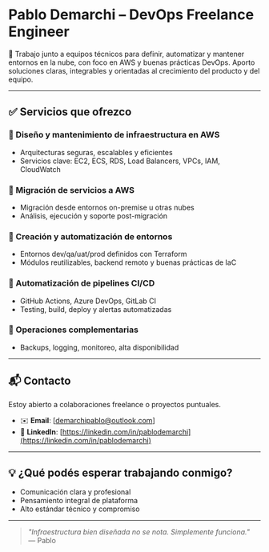 # Pablo Demarchi – DevOps Freelance Engineer

🚀 Trabajo junto a equipos técnicos para definir, automatizar y mantener entornos en la nube, con foco en AWS y buenas prácticas DevOps.
Aporto soluciones claras, integrables y orientadas al crecimiento del producto y del equipo.

---

## ✅ Servicios que ofrezco

### 🔹 Diseño y mantenimiento de infraestructura en AWS
- Arquitecturas seguras, escalables y eficientes
- Servicios clave: EC2, ECS, RDS, Load Balancers, VPCs, IAM, CloudWatch

### 🔹 Migración de servicios a AWS
- Migración desde entornos on-premise u otras nubes
- Análisis, ejecución y soporte post-migración

### 🔹 Creación y automatización de entornos
- Entornos dev/qa/uat/prod definidos con Terraform
- Módulos reutilizables, backend remoto y buenas prácticas de IaC

### 🔹 Automatización de pipelines CI/CD
- GitHub Actions, Azure DevOps, GitLab CI
- Testing, build, deploy y alertas automatizadas

### 🔹 Operaciones complementarias
- Backups, logging, monitoreo, alta disponibilidad

---

## 📬 Contacto

Estoy abierto a colaboraciones freelance o proyectos puntuales.

- ✉️ **Email**: [demarchipablo@outlook.com]
- 💼 **LinkedIn**: [https://linkedin.com/in/pablodemarchi](https://linkedin.com/in/pablodemarchi)

---

## 💡 ¿Qué podés esperar trabajando conmigo?

- Comunicación clara y profesional
- Pensamiento integral de plataforma
- Alto estándar técnico y compromiso

---

> _"Infraestructura bien diseñada no se nota. Simplemente funciona."_  
> — Pablo
